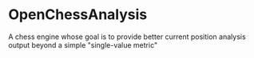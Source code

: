 # OpenChessAnalysis
A chess engine whose goal is to provide better current position analysis output beyond a simple "single-value metric"
